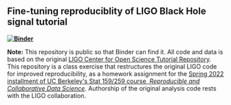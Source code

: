 ## Fine-tuning reproduciblity of LIGO Black Hole signal tutorial

**[![Binder](https://mybinder.org/badge_logo.svg)](https://mybinder.org/v2/gh/UCB-stat-159-s23/hw02-freyajingya/main?labpath=index.ipynb)**

**Note:** This repository is public so that Binder can find it. All code and data is based on the original [LIGO Center for Open Science Tutorial Repository](https://github.com/losc-tutorial/LOSC_Event_tutorial). This repository is a class exercise that restructures the original LIGO code for improved reproducibility, as a homework assignment for the [Spring 2022 installment of UC Berkeley's Stat 159/259 course, _Reproducible and Collaborative Data Science_](https://ucb-stat-159-s22.github.io). Authorship of the original analysis code rests with the LIGO collaboration.